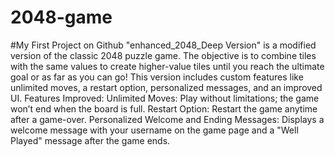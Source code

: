 # 2048-game
#My First Project on Github
"enhanced_2048_Deep Version" is a modified version of the classic 2048 puzzle game. The objective is to combine tiles with the same values to create higher-value tiles until you reach the ultimate goal or as far as you can go! This version includes custom features like unlimited moves, a restart option, personalized messages, and an improved UI.
Features Improved:
Unlimited Moves: Play without limitations; the game won’t end when the board is full.
Restart Option: Restart the game anytime after a game-over.
Personalized Welcome and Ending Messages: Displays a welcome message with your username on the game page and a "Well Played" message after the game ends.
